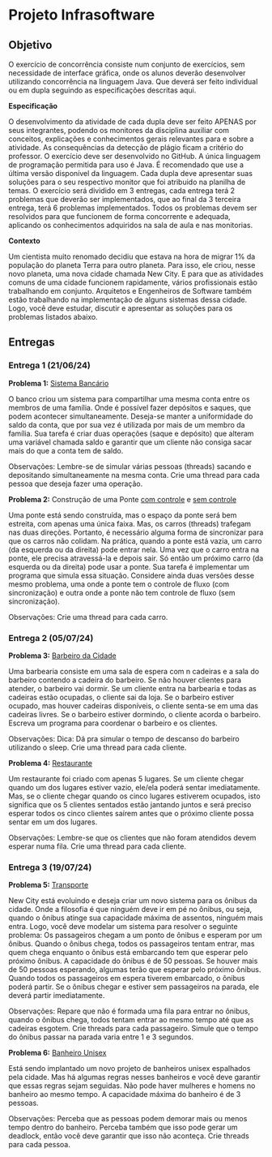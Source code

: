 # Projeto Infrasoftware

## Objetivo
O exercício de concorrência consiste num conjunto de exercícios, sem necessidade de interface gráfica, onde os alunos deverão desenvolver utilizando concorrência na linguagem Java. Que deverá ser feito individual ou em dupla seguindo as especificações descritas aqui. 

**Especificação**

O desenvolvimento da atividade de cada dupla deve ser feito APENAS por seus integrantes, podendo os monitores da disciplina auxiliar com conceitos, explicações e conhecimentos gerais relevantes para e sobre a atividade. As consequências da detecção de plágio ficam a critério do professor.
O exercício deve ser desenvolvido no GitHub. A única linguagem de programação permitida para uso é Java. É recomendado que use a última versão disponível da linguagem. 
Cada dupla deve apresentar suas soluções para o seu respectivo monitor que foi atribuido na planilha de temas. 
O exercício será dividido em 3 entregas, cada entrega terá 2 problemas que deverão ser implementados, que ao final da 3 terceira entrega, terá 6 problemas implementados. Todos os problemas devem ser resolvidos para que funcionem de forma concorrente e adequada, aplicando os conhecimentos adquiridos na sala de aula e nas monitorias.

**Contexto**

Um cientista muito renomado decidiu que estava na hora de migrar 1% da população do planeta Terra para outro planeta. Para isso, ele criou, nesse novo planeta, uma nova cidade chamada New City. E para que as atividades comuns de uma cidade funcionem rapidamente, vários profissionais estão trabalhando em conjunto. Arquitetos e Engenheiros de Software também estão trabalhando na implementação de alguns sistemas dessa cidade. Logo, você deve estudar, discutir e apresentar as soluções para os problemas listados abaixo.

## Entregas
### Entrega 1 (21/06/24)
**Problema 1:** [Sistema Bancário](https://github.com/waltercrastobr/Projeto-Infrasoftware/blob/main/Banco.java)

O banco criou um sistema para compartilhar uma mesma conta entre os membros de uma família. Onde é possível fazer depósitos e saques, que podem acontecer simultaneamente. Deseja-se manter a uniformidade do saldo da conta, que por sua vez é utilizada por mais de um membro da família. Sua tarefa é criar duas operações (saque e depósito) que alteram uma variável chamada saldo e garantir que um cliente não consiga sacar mais do que a conta tem de saldo. 

Observações:
Lembre-se de simular várias pessoas (threads) sacando e depositando simultaneamente na mesma conta.
Crie uma thread para cada pessoa que deseja fazer uma operação.

**Problema 2:** Construção de uma Ponte [com controle](https://github.com/waltercrastobr/Projeto-Infrasoftware/blob/main/ControlePonte.java) e [sem controle](https://github.com/waltercrastobr/Projeto-Infrasoftware/blob/main/SemControlePonte.java)

Uma ponte está sendo construída, mas o espaço da ponte será bem estreita, com apenas uma única faixa. Mas, os carros (threads) trafegam nas duas direções. Portanto, é necessário alguma forma de sincronizar para que os carros não colidam. Na prática, quando a ponte está vazia, um carro (da esquerda ou da direita) pode entrar nela. Uma vez que o carro entra na ponte, ele precisa atravessá-la e depois sair. Só então um próximo carro (da esquerda ou da direita) pode usar a ponte. Sua tarefa é implementar um programa que simula essa situação. Considere ainda duas versões desse mesmo problema, uma onde a ponte tem o controle de fluxo (com sincronização) e outra onde a ponte não tem controle de fluxo (sem sincronização).

Observações:
Crie uma thread para cada carro.


### Entrega 2 (05/07/24)
**Problema 3:** [Barbeiro da Cidade](https://github.com/waltercrastobr/Projeto-Infrasoftware/blob/main/Barbearia.java)

Uma barbearia consiste em uma sala de espera com n cadeiras e a sala do barbeiro contendo a cadeira do barbeiro. Se não houver clientes para atender, o barbeiro vai dormir. Se um cliente entra na barbearia e todas as cadeiras estão ocupadas, o cliente sai da loja. Se o barbeiro estiver ocupado, mas houver cadeiras disponíveis, o cliente senta-se em uma das cadeiras livres. Se o barbeiro estiver dormindo, o cliente acorda o barbeiro. Escreva um programa para coordenar o barbeiro e os clientes.

Observações:
Dica: Dá pra simular o tempo de descanso do barbeiro utilizando o sleep.
Crie uma thread para cada cliente.

**Problema 4:** [Restaurante](https://github.com/waltercrastobr/Projeto-Infrasoftware/blob/main/SimulacaoRestaurante.java)

Um restaurante foi criado com apenas 5 lugares. Se um cliente chegar quando um dos lugares estiver vazio, ele/ela poderá sentar imediatamente. Mas, se o cliente chegar quando os cinco lugares estiverem ocupados, isto significa que os 5 clientes sentados estão jantando juntos e será preciso esperar todos os cinco clientes saírem antes que o próximo cliente possa sentar em um dos lugares.

Observações:
Lembre-se que os clientes que não foram atendidos devem esperar numa fila.
Crie uma thread para cada cliente.

### Entrega 3 (19/07/24)
**Problema 5:** [Transporte]()

New City está evoluindo e deseja criar um novo sistema para os ônibus da cidade. Onde a filosofia é que ninguém deve ir em pé no ônibus, ou seja, quando o ônibus atinge sua capacidade máxima de assentos, ninguém mais entra. Logo, você deve modelar um sistema para resolver o seguinte problema: Os passageiros chegam a um ponto de ônibus e esperam por um ônibus. Quando o ônibus chega, todos os passageiros tentam entrar, mas quem chega enquanto o ônibus está embarcando tem que esperar pelo próximo ônibus. A capacidade do ônibus é de 50 pessoas. Se houver mais de 50 pessoas esperando, algumas terão que esperar pelo próximo ônibus. Quando todos os passageiros em espera tiverem embarcado, o ônibus poderá partir. Se o ônibus chegar e estiver sem passageiros na parada, ele deverá partir imediatamente.

Observações:
Repare que não é formada uma fila para entrar no ônibus, quando o ônibus chega, todos tentam entrar ao mesmo tempo até que as cadeiras esgotem. 
Crie threads para cada passageiro.
Simule que o tempo do ônibus passar na parada varia entre 1 e 3 segundos.

**Problema 6:** [Banheiro Unisex]()

Está sendo implantado um novo projeto de banheiros unisex espalhados pela cidade. Mas há algumas regras nesses banheiros e você deve garantir que essas regras sejam seguidas.
Não pode haver mulheres e homens no banheiro ao mesmo tempo.
A capacidade máxima do banheiro é de 3 pessoas.

Observações:
Perceba que as pessoas podem demorar mais ou menos tempo dentro do banheiro.
Perceba também que isso pode gerar um deadlock, então você deve garantir que isso não aconteça.
Crie threads para cada pessoa.



